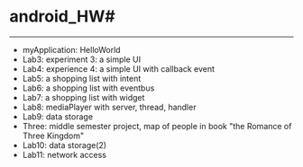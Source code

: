 # android_HW#
---
+ myApplication: HelloWorld
+ Lab3: experiment 3: a simple UI
+ Lab4: experience 4: a simple UI with callback event
+ Lab5: a shopping list with intent
+ Lab6: a shopping list with eventbus
+ Lab7: a shopping list with widget
+ Lab8: mediaPlayer with server, thread,  handler
+ Lab9: data storage
+ Three: middle semester project, map of people in book "the Romance of Three Kingdom"
+ Lab10: data storage(2)
+ Lab11: network access